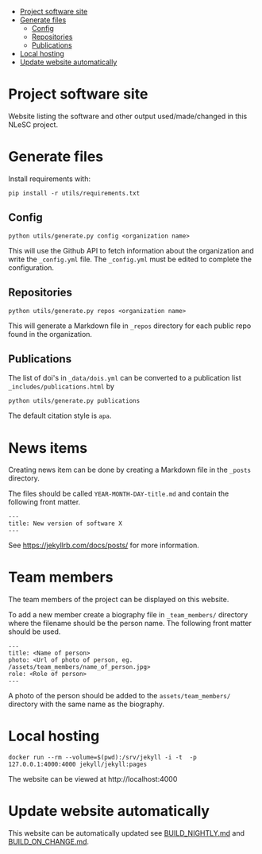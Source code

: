 <!-- TOC depthFrom:1 depthTo:6 withLinks:1 updateOnSave:1 orderedList:0 -->

- [Project software site](#project-software-site)
- [Generate files](#generate-files)
	- [Config](#config)
	- [Repositories](#repositories)
	- [Publications](#publications)
- [Local hosting](#local-hosting)
- [Update website automatically](#update-website-automatically)

<!-- /TOC -->

# Project software site

Website listing the software and other output used/made/changed in this NLeSC project.

# Generate files

Install requirements with:
```
pip install -r utils/requirements.txt
```

## Config

```
python utils/generate.py config <organization name>
```

This will use the Github API to fetch information about the organization and write the `_config.yml` file. The `_config.yml` must be edited to complete the configuration.

## Repositories

```
python utils/generate.py repos <organization name>
```

This will generate a Markdown file in `_repos` directory for each public repo found in the organization.

## Publications

The list of doi's in `_data/dois.yml` can be converted to a publication list `_includes/publications.html` by
```
python utils/generate.py publications
```

The default citation style is `apa`.

# News items

Creating news item can be done by creating a Markdown file in the `_posts` directory.

The files should be called `YEAR-MONTH-DAY-title.md` and contain the following front matter.
```
---
title: New version of software X
---
```

See https://jekyllrb.com/docs/posts/ for more information.

# Team members

The team members of the project can be displayed on this website.

To add a new member create a biography file in `_team_members/` directory where the filename should be the person name.
The following front matter should be used.
```
---
title: <Name of person>
photo: <Url of photo of person, eg. /assets/team_members/name_of_person.jpg>
role: <Role of person>
---
```
A photo of the person should be added to the `assets/team_members/` directory with the same name as the biography.

# Local hosting

```
docker run --rm --volume=$(pwd):/srv/jekyll -i -t  -p 127.0.0.1:4000:4000 jekyll/jekyll:pages
```

The website can be viewed at http://localhost:4000

# Update website automatically

This website can be automatically updated see [BUILD_NIGHTLY.md](BUILD_NIGHTLY.md) and [BUILD_ON_CHANGE.md](BUILD_ON_CHANGE.md).
